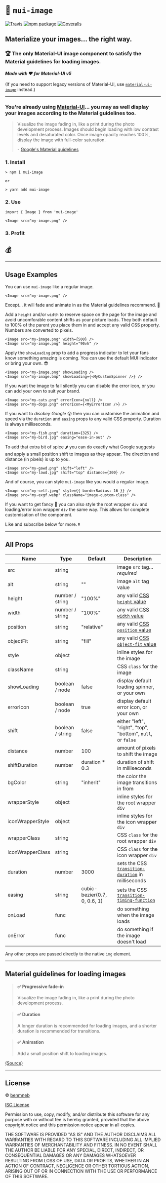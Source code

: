 # 🌅 `mui-image`

[![Travis][build-badge]][build]
[![npm package][npm-badge]][npm]
[![Coveralls][coveralls-badge]][coveralls]

## Materialize your images... the right way.

### 🏆 The only Material-UI image component to satisfy the Material guidelines for loading images.

#### _Made with ❤️ for Material-UI v5_

(If you need to support legacy versions of Material-UI, use [`material-ui-image`](https://github.com/TeamWertarbyte/material-ui-image) instead.)

---

### You're already using [Material-UI](https://mui.com)... you may as well display your images according to the Material guidelines too.

> Visualize the image fading in, like a print during the photo development process. Images should begin loading with low contrast levels and desaturated color. Once image opacity reaches 100%, display the image with full-color saturation.
>
> \- [Google's Material guidelines](https://material.io/archive/guidelines/patterns/loading-images.html#loading-images-usage)

### 1. Install

```
> npm i mui-image

or

> yarn add mui-image
```

### 2. Use

```
import { Image } from 'mui-image'

<Image src="my-image.png" />
```

### 3. Profit

## 💰

---

## Usage Examples

You can use `mui-image` like a regular image.

```
<Image src="my-image.png" />
```

Except... it will fade and animate in as the Material guidelines recommend. 🤯

Add a `height` and/or `width` to reserve space on the page for the image and avoid uncomforable content shifts as your picture loads. They both default to 100% of the parent you place them in and accept any valid CSS property. Numbers are converted to pixels.

```
<Image src="my-image.png" width={500} />
<Image src="my-image.png" height="90vh" />
```

Apply the `showLoading` prop to add a progress indicator to let your fans know something amazing is coming. You can use the default MUI indicator or bring your own. 😎

```
<Image src="my-image.png" showLoading />
<Image src="my-image.bmp" showLoading={<MyCustomSpinner />} />
```

If you want the image to fail silently you can disable the error icon, or you can add your own to suit your brand.

```
<Image src="my-cats.png" errorIcon={null} />
<Image src="my-dogs.png" errorIcon={<MyErrorIcon />} />
```

If you want to _disobey Google_ 😵 then you can customise the animation and speed via the `duration` and `easing` props to any valid CSS property. Duration is always milliseconds.

```
<Image src="my-fish.png" duration={325} />
<Image src="my-bird.jpg" easing="ease-in-out" />
```

To add that extra bit of spice 🌶 you can do exactly what Google suggests and apply a small position shift to images as they appear. The direction and distance (in pixels) is up to you.

```
<Image src="my-gawd.png" shift="left" />
<Image src="my-lawd.jpg" shift="top" distance={300} />
```

And of course, you can style `mui-image` like you would a regular image.

```
<Image src="my-self.jpeg" style={{ borderRadius: 16 }} />
<Image src="my-exgf.webp" className="image-custom-class" />
```

If you want to get fancy 💃 you can also style the root wrapper `div` and loading/error icon wrapper `div` the same way. This allows for complete customisation of the component.

Like and subscribe below for more. ⏬

---

## All Props

| Name             | Type             | Default                      | Description                                                                                                                |
| ---------------- | ---------------- | ---------------------------- | -------------------------------------------------------------------------------------------------------------------------- |
| src              | string           |                              | image `src` tag... _required_                                                                                              |
| alt              | string           | ""                           | image `alt` tag value                                                                                                      |
| height           | number / string  | "100%"                       | any valid [CSS `height` value](https://developer.mozilla.org/en-US/docs/Web/CSS/height)                                    |
| width            | number / string  | "100%"                       | any valid [CSS `width` value](https://developer.mozilla.org/en-US/docs/Web/CSS/width)                                      |
| position         | string           | "relative"                   | any valid [CSS `position` value](https://developer.mozilla.org/en-US/docs/Web/CSS/position)                                |
| objectFit        | string           | "fill"                       | any valid [CSS `object-fit` value](https://developer.mozilla.org/en-US/docs/Web/CSS/object-fit#syntax)                     |
| style            | object           |                              | inline styles for the image                                                                                                |
| className        | string           |                              | CSS `class` for the image                                                                                                  |
| showLoading      | boolean / node   | false                        | display default loading spinner, or your own                                                                               |
| errorIcon        | boolean / node   | true                         | display default error icon, or your own                                                                                    |
| shift            | boolean / string | false                        | either "left", "right", "top", "bottom", `null`, or `false`                                                                |
| distance         | number           | 100                          | amount of pixels to shift the image                                                                                        |
| shiftDuration    | number           | duration \* 0.3              | duration of shift in milliseconds                                                                                          |
| bgColor          | string           | "inherit"                    | the color the image transitions in from                                                                                    |
| wrapperStyle     | object           |                              | inline styles for the root wrapper `div`                                                                                   |
| iconWrapperStyle | object           |                              | inline styles for the icon wrapper `div`                                                                                   |
| wrapperClass     | string           |                              | CSS `class` for the root wrapper `div`                                                                                     |
| iconWrapperClass | string           |                              | CSS `class` for the icon wrapper `div`                                                                                     |
| duration         | number           | 3000                         | sets the CSS [`transition-duration`](https://developer.mozilla.org/en-US/docs/Web/CSS/transition-duration) in milliseconds |
| easing           | string           | cubic-bezier(0.7, 0, 0.6, 1) | sets the CSS [`transition-timing-function`](https://developer.mozilla.org/en-US/docs/Web/CSS/transition-timing-function)   |
| onLoad           | func             |                              | do something when the image loads                                                                                          |
| onError          | func             |                              | do something if the image doesn't load                                                                                     |

Any other props are passed directly to the native `img` element.

---

## Material guidelines for loading images

> #### ✅ Progressive fade-in
>
> Visualize the image fading in, like a print during the photo development process.

> #### ✅ Duration
>
> A longer duration is recommended for loading images, and a shorter duration is recommended for transitions.

> #### ✅ Animation
>
> Add a small position shift to loading images.

[(Source)](https://material.io/archive/guidelines/patterns/loading-images.html#loading-images-behavior)

---

## License

© [benmneb](https://github.com/benmneb)

[ISC License](https://choosealicense.com/licenses/isc/)

Permission to use, copy, modify, and/or distribute this software for any
purpose with or without fee is hereby granted, provided that the above
copyright notice and this permission notice appear in all copies.

THE SOFTWARE IS PROVIDED "AS IS" AND THE AUTHOR DISCLAIMS ALL WARRANTIES WITH
REGARD TO THIS SOFTWARE INCLUDING ALL IMPLIED WARRANTIES OF MERCHANTABILITY
AND FITNESS. IN NO EVENT SHALL THE AUTHOR BE LIABLE FOR ANY SPECIAL, DIRECT,
INDIRECT, OR CONSEQUENTIAL DAMAGES OR ANY DAMAGES WHATSOEVER RESULTING FROM
LOSS OF USE, DATA OR PROFITS, WHETHER IN AN ACTION OF CONTRACT, NEGLIGENCE OR
OTHER TORTIOUS ACTION, ARISING OUT OF OR IN CONNECTION WITH THE USE OR
PERFORMANCE OF THIS SOFTWARE.

[build-badge]: https://img.shields.io/travis/user/repo/master.png?style=flat-square
[build]: https://travis-ci.org/user/repo
[npm-badge]: https://img.shields.io/npm/v/npm-package.png?style=flat-square
[npm]: https://www.npmjs.org/package/npm-package
[coveralls-badge]: https://img.shields.io/coveralls/user/repo/master.png?style=flat-square
[coveralls]: https://coveralls.io/github/user/repo
